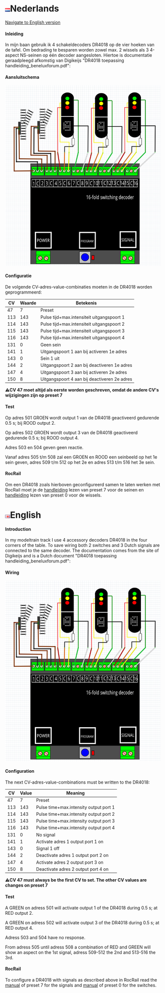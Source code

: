 # ![Nederlandse vlag](../../images/nl.gif)Nederlands

[Navigate to English version](#English)

#### Inleiding

In mijn baan gebruik ik 4 schakeldecoders DR4018 op de vier hoeken van de tafel. Om bedrading te besparen worden zowel max. 2 wissels als 3 4-aspect NS-seinen op één decoder aangesloten. Hiertoe is documentatie geraadpleegd afkomstig van Digikeijs "DR4018 toepassing handleiding_beneluxforum.pdf":

#### Aansluitschema

![2 wissels als 3 NS-seinen op één decoder](./images/DR4018_mixedswitchesandsignals.png)

#### Configuratie

De volgende CV-adres-value-combinaties moeten in de DR4018 worden geprogrammeerd:

CV|Waarde|Betekenis
--|------|---------
47|7|Preset
113|143|Pulse tijd+max.intensiteit uitgangspoort 1
114|143|Pulse tijd+max.intensiteit uitgangspoort 2
115|143|Pulse tijd+max.intensiteit uitgangspoort 3
116|143|Pulse tijd+max.intensiteit uitgangspoort 4
131|0|Geen sein
141|1|Uitgangspoort 1 aan bij activeren 1e adres
143|0|Sein 1 uit
144|2|Uitgangspoort 2 aan bij deactiveren 1e adres
147|4|Uitgangspoort 3 aan bij activeren 2e adres
150|8|Uitgangspoort 4 aan bij deactiveren 2e adres

**⚠️CV 47 moet altijd als eerste worden geschreven, omdat de andere CV's wijzigingen zijn op preset 7**

#### Test

Op adres 501 GROEN wordt output 1 van de DR4018 geactiveerd gedurende 0.5 s; bij ROOD output 2.

Op adres 502 GROEN wordt output 3 van de DR4018 geactiveerd gedurende 0.5 s; bij ROOD output 4.

Adres 503 en 504 geven geen reactie.

Vanaf adres 505 t/m 508 zal een GROEN en ROOD een seinbeeld op het 1e sein geven, adres 509 t/m 512 op het 2e en adres 513 t/m 516 het 3e sein.


#### RocRail

Om een DR4018 zoals hierboven geconfigureerd samen te laten werken met RocRail moet je de [handleiding](../Preset7/README.md) lezen van preset 7 voor de seinen en [handleiding](../Preset0/README.md) lezen van preset 0 voor de wissels.

# ![English flag](../../images/gb.gif)English

#### Introduction

In my modeltrain track I use 4 accessory decoders DR4018 in the four corners of the table. To save wiring both 2 switches and 3 Dutch signals are connected to the same decoder. The documentation comes from the site of Digikeijs and is a Dutch document "DR4018 toepassing handleiding_beneluxforum.pdf":

#### Wiring

![2 switches and 3 Dutch signals](./images/DR4018_mixedswitchesandsignals.png)

#### Configuration

The next CV-adres-value-combinations must be written to the DR4018:

CV|Value|Meaning
--|------|------
47|7|Preset
113|143|Pulse time+max.intensity output port 1
114|143|Pulse time+max.intensity output port 2
115|143|Pulse time+max.intensity output port 3
116|143|Pulse time+max.intensity output port 4
131|0|No signal
141|1|Activate adres 1 output port 1 on
143|0|Signal 1 off
144|2|Deactivate adres 1 output port 2 on
147|4|Activate adres 2 output port 3 on
150|8|Deactivate adres 2 output port 4 on

**⚠️CV 47 must always be the first CV to set. The other CV values are changes on preset 7**

#### Test

A GREEN on adress 501 will activate output 1 of the DR4018 during 0.5 s; at RED output 2.

A GREEN on adress 502 will activate output 3 of the DR4018 during 0.5 s; at RED output 4.

Adress 503 and 504 have no response.

From adress 505 until adress 508 a combination of RED and GREEN will show an aspect on the 1st signal, adress 509-512 the 2nd and 513-516 the 3rd.


#### RocRail

To configure a DR4018 with signals as described above in RocRail read the [manual](../Preset7/README.md) of preset 7 for the signals and [manual](../Preset0/README.md) of preset 0 for the switches.
